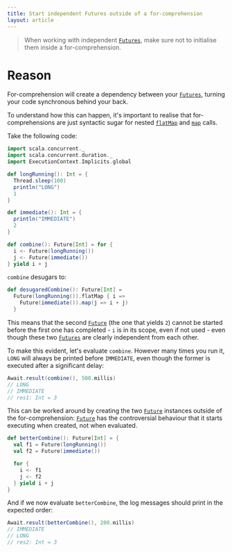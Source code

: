 ```yaml
---
title: Start independent Futures outside of a for-comprehension
layout: article
---
```


> When working with independent [`Futures`][`Future`], make sure not to initialise them inside a for-comprehension.

# Reason

For-comprehension will create a dependency between your [`Futures`][`Future`], turning your code synchronous behind your back.

To understand how this can happen, it's important to realise that for-comprehensions are just syntactic sugar for nested [`flatMap`] and [`map`] calls.

Take the following code:

```scala
import scala.concurrent._
import scala.concurrent.duration._
import ExecutionContext.Implicits.global

def longRunning(): Int = {
  Thread.sleep(100)
  println("LONG")
  1
}

def immediate(): Int = {
  println("IMMEDIATE")
  2
}

def combine(): Future[Int] = for {
  i <- Future(longRunning())
  j <- Future(immediate())
} yield i + j
```

`combine` desugars to:

```scala
def desugaredCombine(): Future[Int] =
  Future(longRunning()).flatMap { i =>
    Future(immediate()).map(j => i + j)
  }
```

This means that the second [`Future`] (the one that yields `2`) cannot be started before the first one has completed - `i` is in its scope, even if not used - even though these two [`Futures`][`Future`] are clearly independent from each other.

To make this evident, let's evaluate `combine`. However many times you run it, `LONG` will always be printed before `IMMEDIATE`, even though the former is executed after a significant delay:

```scala
Await.result(combine(), 500.millis)
// LONG
// IMMEDIATE
// res1: Int = 3
```

This can be worked around by creating the two [`Future`] instances outside of the for-comprehension: [`Future`] has the controversial behaviour that it starts executing when created, not when evaluated.

```scala
def betterCombine(): Future[Int] = {
  val f1 = Future(longRunning())
  val f2 = Future(immediate())

  for {
    i <- f1
    j <- f2
  } yield i + j
}
```

And if we now evaluate `betterCombine`, the log messages should print in the expected order:

```scala
Await.result(betterCombine(), 200.millis)
// IMMEDIATE
// LONG
// res2: Int = 3
```

[`Future`]:https://www.scala-lang.org/api/2.12.8/scala/concurrent/Future.html
[`flatMap`]:https://www.scala-lang.org/api/2.12.8/scala/concurrent/Future.html#flatMap[S](f:T=%3Escala.concurrent.Future[S])(implicitexecutor:scala.concurrent.ExecutionContext):scala.concurrent.Future[S]
[`map`]:https://www.scala-lang.org/api/2.12.8/scala/concurrent/Future.html#map[S](f:T=%3ES)(implicitexecutor:scala.concurrent.ExecutionContext):scala.concurrent.Future[S]

